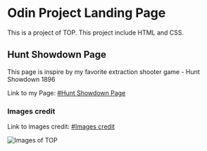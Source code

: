 # Odin Project Landing Page

This is a project of TOP. This project include HTML and CSS.

## Hunt Showdown Page

This page is inspire by my favorite extraction shooter game - Hunt Showdown 1896

Link to my Page: [#Hunt Showdown Page](https://vyd1nk1902.github.io/odin_project_landing_page)

### Images credit

Link to images credit: [#Images credit](https://www.huntshowdown.com/media/images)

![Images of TOP](https://www.skillfinder.com.au/media/wysiwyg/the-odin-project-logo-skill-finder-partners-page.png)
